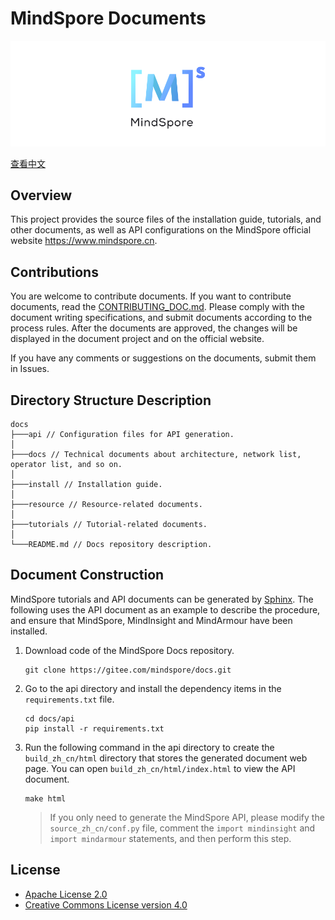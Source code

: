 ﻿# MindSpore Documents

![MindSpore Logo](resource/MindSpore-logo.png)

[查看中文](./README_CN.md)

## Overview

This project provides the source files of the installation guide, tutorials, and other documents, as well as API configurations on the MindSpore official website <https://www.mindspore.cn>.

## Contributions

You are welcome to contribute documents. If you want to contribute documents, read the [CONTRIBUTING_DOC.md](./CONTRIBUTING_DOC.md). Please comply with the document writing specifications, and submit documents according to the process rules. After the documents are approved, the changes will be displayed in the document project and on the official website.

If you have any comments or suggestions on the documents, submit them in Issues.

## Directory Structure Description

```
docs
├───api // Configuration files for API generation.
│
├───docs // Technical documents about architecture, network list, operator list, and so on.
│
├───install // Installation guide.
│
├───resource // Resource-related documents.
│
├───tutorials // Tutorial-related documents.
│
└───README.md // Docs repository description.
```

## Document Construction

MindSpore tutorials and API documents can be generated by [Sphinx](https://www.sphinx-doc.org/en/master/). The following uses the API document as an example to describe the procedure, and ensure that MindSpore, MindInsight and MindArmour have been installed.

1. Download code of the MindSpore Docs repository.
   ```shell
   git clone https://gitee.com/mindspore/docs.git
   ```
2. Go to the api directory and install the dependency items in the `requirements.txt` file.
   ```shell
   cd docs/api
   pip install -r requirements.txt
   ```
3. Run the following command in the api directory to create the `build_zh_cn/html` directory that stores the generated document web page. You can open `build_zh_cn/html/index.html` to view the API document.
   ```
   make html
   ```
   > If you only need to generate the MindSpore API, please modify the `source_zh_cn/conf.py` file, comment the `import mindinsight` and `import mindarmour` statements, and then perform this step.

## License

- [Apache License 2.0](LICENSE)
- [Creative Commons License version 4.0](LICENSE-CC-BY-4.0)